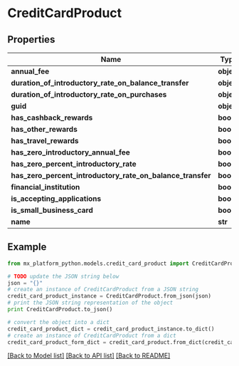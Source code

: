 # CreditCardProduct


## Properties
Name | Type | Description | Notes
------------ | ------------- | ------------- | -------------
**annual_fee** | **object** |  | [optional] 
**duration_of_introductory_rate_on_balance_transfer** | **object** |  | [optional] 
**duration_of_introductory_rate_on_purchases** | **object** |  | [optional] 
**guid** | **object** |  | [optional] 
**has_cashback_rewards** | **bool** |  | [optional] 
**has_other_rewards** | **bool** |  | [optional] 
**has_travel_rewards** | **bool** |  | [optional] 
**has_zero_introductory_annual_fee** | **bool** |  | [optional] 
**has_zero_percent_introductory_rate** | **bool** |  | [optional] 
**has_zero_percent_introductory_rate_on_balance_transfer** | **bool** |  | [optional] 
**financial_institution** | **bool** |  | [optional] 
**is_accepting_applications** | **bool** |  | [optional] 
**is_small_business_card** | **bool** |  | [optional] 
**name** | **str** |  | [optional] 

## Example

```python
from mx_platform_python.models.credit_card_product import CreditCardProduct

# TODO update the JSON string below
json = "{}"
# create an instance of CreditCardProduct from a JSON string
credit_card_product_instance = CreditCardProduct.from_json(json)
# print the JSON string representation of the object
print CreditCardProduct.to_json()

# convert the object into a dict
credit_card_product_dict = credit_card_product_instance.to_dict()
# create an instance of CreditCardProduct from a dict
credit_card_product_form_dict = credit_card_product.from_dict(credit_card_product_dict)
```
[[Back to Model list]](../README.md#documentation-for-models) [[Back to API list]](../README.md#documentation-for-api-endpoints) [[Back to README]](../README.md)



